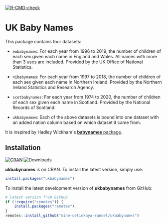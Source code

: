 [![R-CMD-check](https://github.com/mine-cetinkaya-rundel/ukbabynames/workflows/R-CMD-check/badge.svg)](https://github.com/mine-cetinkaya-rundel/ukbabynames/actions)
  
# UK Baby Names

This package contains four datasets:

* `ewbabynames`: For each year from 1996 to 2019, the number of children of each sex given each name in England and Wales. All names with more than 3 uses are included. Provided by the UK Office of National Statistics.

* `nibabynames`: For each year from 1997 to 2018, the number of children of each sex given each name in Northern Ireland. Provided by the Northern Ireland Statistics and Research Agency.

* `scotbabynames`: For each year from 1974 to 2020, the number of children of each sex given each name in Scotland. Provided by the National Records of Scotland.

* `ukbabynames`: Each of the above datasets is bound into one dataset with an added nation column based on which dataset it came from.

It is inspired by Hadley Wickham's [**babynames** package](https://cran.r-project.org/package=babynames).

## Installation

[![CRAN](https://www.r-pkg.org/badges/version/ukbabynames)](https://cran.r-project.org/package=ukbabynames)
![Downloads](https://cranlogs.r-pkg.org/badges/ukbabynames)

**ukbabynames** is on CRAN. To install the latest version, simply use:

```R
install.packages("ukbabynames")
```

To install the latest development version of **ukbabynames** from GitHub:

```R
# latest version from GitHub
if (!require("remotes")) {
    install.packages("remotes")
}
remotes::install_github("mine-cetinkaya-rundel/ukbabynames")
```
